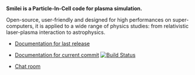 **Smilei is a Particle-In-Cell code for plasma simulation.**

Open-source, user-friendly and designed for high performances on super-computers, it is applied to a wide range of physics studies: from relativistic laser-plasma interaction to astrophysics.

* [Documentation for last release](www.maisondelasimulation.fr/smilei)

* [Documentation for current commit](https://smileipic.github.io/Smilei) [![Build Status](https://travis-ci.org/SmileiPIC/Smilei.svg?branch=master)](https://travis-ci.org/SmileiPIC/Smilei)

* [Chat room](https://riot.im/app/#/room/!LQrdVpOJEohPSWMlmf:matrix.org)
